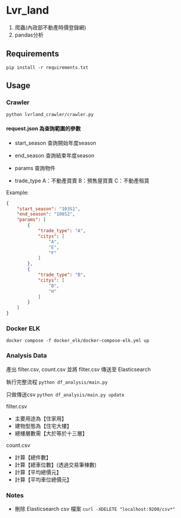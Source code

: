# Lvr_land

1. 爬蟲(內政部不動產時價登錄網)
2. pandas分析

## Requirements

`pip install -r requirements.txt`

## Usage

### Crawler

`python lvrland_crawler/crawler.py`

#### request.json 為查詢範圍的參數

- start_season 查詢開始年度season

- end_season 查詢結束年度season

- params 查詢物件

- trade_type 
A：不動產買賣
B：預售屋買賣
C：不動產租賃

Example:

```json
{
    "start_season": "103S1",
    "end_season": "108S2",
    "params": [
        {
            "trade_type": "A",
            "citys": [
                "A",
                "E",
                "F"
            ]
        },
        {
            "trade_type": "B",
            "citys": [
                "B",
                "H"
            ]
        }
    ]
}
```

### Docker ELK

`docker compose -f docker_elk/docker-compose-elk.yml up`

### Analysis Data

產出 filter.csv, count.csv
並將 filter.csv 傳送至 Elasticsearch

執行完整流程
`python df_analysis/main.py`

只做傳送csv
`python df_analysis/main.py update`

filter.csv

- 主要用途為【住家用】 
- 建物型態為【住宅大樓】 
- 總樓層數需【大於等於十三層】

count.csv

- 計算【總件數】
- 計算【總車位數】(透過交易筆棟數) 
- 計算【平均總價元】
- 計算【平均車位總價元】

### Notes

- 刪除 Elasticsearch csv 檔案
`curl -XDELETE "localhost:9200/csv*"`